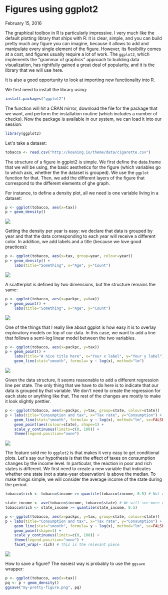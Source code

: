 Figures using ggplot2
================
February 15, 2016

The graphical toolbox in R is particularly impressive. I very much like the default plotting library that ships with R: it is clear, simple, and you can build pretty much any figure you can imagine, because it allows to add and manipulate every single element of the figure. However, its flexibility comes at a cost, and figures usually require a lot of work. The `ggplot2`, which implements the "grammar of graphics" approach to building data visualization, has rightfully gained a great deal of popularity, and it is the library that we will use here.

It is also a good opportunity to look at importing new functionality into R.

We first need to install the library using:

``` r
install.packages("ggplot2")
```

The function will hit a CRAN mirror, download the file for the package that we want, and perform the installation routine (which includes a number of checks). Now the package is available in our system, we can load it into our session:

``` r
library(ggplot2)
```

Let's take a dataset:

``` r
tobacco <- read.csv("http://koaning.io/theme/data/cigarette.csv")
```

The structure of a figure in ggplot2 is simple. We first define the data.frame that we will be using, the basic aesthetics for the figure (which variables go to which axis, whether the the dataset is grouped). We use the `ggplot` function for that. Then, we add the different layers of the figure that correspond to the different elements of ghe graph.

For instance, to define a density plot, all we need is one variable living in a dataset:

``` r
p <- ggplot(tobacco, aes(x=tax))
p + geom_density()
```

![](./assets/unnamed-chunk-4-1.png)

Getting the density per year is easy: we declare that data is grouped by year and that the data corresponding to each year will receive a different color. In addition, we add labels and a title (because we love good practices):

``` r
p <- ggplot(tobacco, aes(x=tax, group=year, colour=year))
p + geom_density() +
    labs(title="Something", x="Age", y="Count")
```

![](./assets/unnamed-chunk-5-1.png)

A scatterplot is defined by two dimensions, but the structure remains the same:

``` r
p <- ggplot(tobacco, aes(x=packpc, y=tax))
p + geom_point() +
    labs(title="Something", x="Age", y="Count")
```

![](./assets/unnamed-chunk-6-1.png)

One of the things that I really like about ggplot is how easy it is to overlay exploratory models on top of our data. In this case, we want to add a line that follows a semi-log linear model between the two variables.

``` r
p <- ggplot(tobacco, aes(x=packpc, y=tax))
p + geom_point() +
    labs(title="A nice title here", x="Your x label", y="Your y label") + 
    geom_line(stat="smooth", formula= y ~ log(x), method="lm")
```

![](./assets/unnamed-chunk-7-1.png)

Given the data structure, it seems reasonable to add a different regression line per state. The only thing that we have to do here is to indicate that our data is grouped by that variable. We don't need to create the regression for each state or anything like that. The rest of the changes are mostly to make it look slightly prettier.

``` r
p <- ggplot(tobacco, aes(x=packpc, y=tax, group=state, colour=state))
p + labs(title="Consumption and tax", x="Tax rate", y="Consumption") + 
    geom_line(stat="smooth", formula= y ~ log(x), method="lm", se=FALSE, alpha=0.5) +
    geom_point(aes(colour=state), shape=1) +
    scale_y_continuous(limits=c(0, 100)) + 
    theme(legend.position="none")
```

![](./assets/unnamed-chunk-8-1.png)

The feature sold me to `ggplot2` is that makes it very easy to get conditional plots. Let's say our hypothesis is that the effect of taxes on consumption changes by the income level. In particular, the reaction in poor and rich states is different. We first need to create a new variable that indicates whether one state (not a state-year observation) is above the median. To make things simple, we will consider the average income of the state during the period.

``` r
tobacco$rich <- tobacco$income >= quantile(tobacco$income, 0.5) # Not what we want

state_income <- ave(tobacco$income, tobacco$state) # We will see more general ways to do this 
tobacco$rich <- state_income >= quantile(state_income, 0.5)

p <- ggplot(tobacco, aes(x=packpc, y=tax, group=state, colour=state))
p + labs(title="Consumption and tax", x="Tax rate", y="Consumption") + 
    geom_line(stat="smooth", formula= y ~ log(x), method="lm", se=FALSE, alpha=0.75) +
    geom_point(shape=1) +
    scale_y_continuous(limits=c(0, 100)) + 
    theme(legend.position="none") +
    facet_wrap(~ rich) # This is the relevant piece
```

![](./assets/unnamed-chunk-9-1.png)

How to save a figure? The easiest way is probably to use the `ggsave` wrapper:

``` r
p <- ggplot(tobacco, aes(x=tax))
pq <- p + geom_density()
ggsave("my-pretty-figure.png", pq)
```
